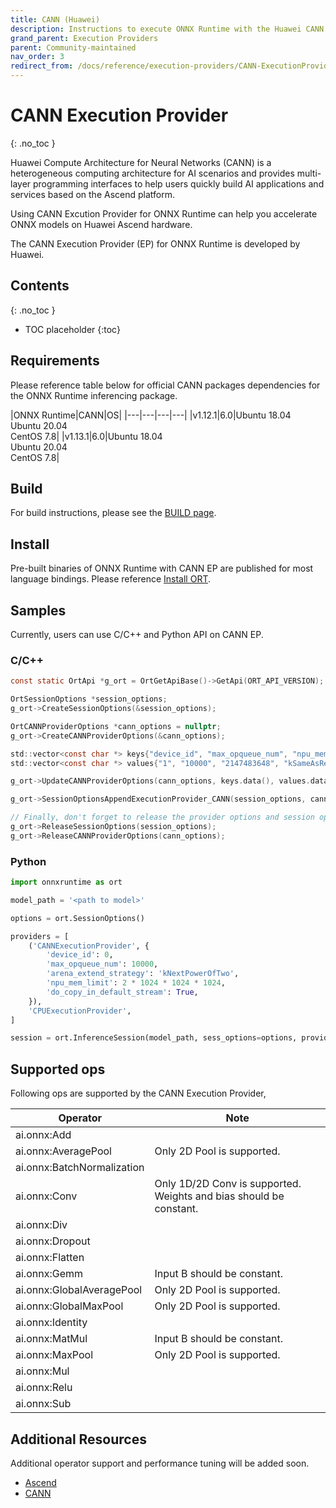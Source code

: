 ```yaml
---
title: CANN (Huawei)
description: Instructions to execute ONNX Runtime with the Huawei CANN execution provider
grand_parent: Execution Providers
parent: Community-maintained
nav_order: 3
redirect_from: /docs/reference/execution-providers/CANN-ExecutionProvider
---
```


# CANN Execution Provider
{: .no_toc }

Huawei Compute Architecture for Neural Networks (CANN) is a heterogeneous computing architecture for AI scenarios and provides multi-layer programming interfaces to help users quickly build AI applications and services based on the Ascend platform.

Using CANN Excution Provider for ONNX Runtime can help you accelerate ONNX models on Huawei Ascend hardware.

The CANN Execution Provider (EP) for ONNX Runtime is developed by Huawei.

## Contents
{: .no_toc }

* TOC placeholder
{:toc}

## Requirements

Please reference table below for official CANN packages dependencies for the ONNX Runtime inferencing package.

|ONNX Runtime|CANN|OS|
|---|---|---|---|
|v1.12.1|6.0|Ubuntu 18.04<br/>Ubuntu 20.04<br/>CentOS 7.8|
|v1.13.1|6.0|Ubuntu 18.04<br/>Ubuntu 20.04<br/>CentOS 7.8|

## Build

For build instructions, please see the [BUILD page](../build/eps.md#cann).

## Install

Pre-built binaries of ONNX Runtime with CANN EP are published for most language bindings. Please reference [Install ORT](../install).

## Samples

Currently, users can use C/C++ and Python API on CANN EP.

### C/C++

```c
const static OrtApi *g_ort = OrtGetApiBase()->GetApi(ORT_API_VERSION);

OrtSessionOptions *session_options;
g_ort->CreateSessionOptions(&session_options);

OrtCANNProviderOptions *cann_options = nullptr;
g_ort->CreateCANNProviderOptions(&cann_options);

std::vector<const char *> keys{"device_id", "max_opqueue_num", "npu_mem_limit", "arena_extend_strategy", "do_copy_in_default_stream"};
std::vector<const char *> values{"1", "10000", "2147483648", "kSameAsRequested", "1"};

g_ort->UpdateCANNProviderOptions(cann_options, keys.data(), values.data(), keys.size());

g_ort->SessionOptionsAppendExecutionProvider_CANN(session_options, cann_options);

// Finally, don't forget to release the provider options and session options
g_ort->ReleaseSessionOptions(session_options);
g_ort->ReleaseCANNProviderOptions(cann_options);
```

### Python

```python
import onnxruntime as ort

model_path = '<path to model>'

options = ort.SessionOptions()

providers = [
    ('CANNExecutionProvider', {
        'device_id': 0,
        'max_opqueue_num': 10000,
        'arena_extend_strategy': 'kNextPowerOfTwo',
        'npu_mem_limit': 2 * 1024 * 1024 * 1024,
        'do_copy_in_default_stream': True,
    }),
    'CPUExecutionProvider',
]

session = ort.InferenceSession(model_path, sess_options=options, providers=providers)
```

## Supported ops

Following ops are supported by the CANN Execution Provider,

|Operator|Note|
|--------|------|
|ai.onnx:Add||
|ai.onnx:AveragePool|Only 2D Pool is supported.|
|ai.onnx:BatchNormalization||
|ai.onnx:Conv|Only 1D/2D Conv is supported.<br/>Weights and bias should be constant.|
|ai.onnx:Div||
|ai.onnx:Dropout||
|ai.onnx:Flatten||
|ai.onnx:Gemm|Input B should be constant.|
|ai.onnx:GlobalAveragePool|Only 2D Pool is supported.|
|ai.onnx:GlobalMaxPool|Only 2D Pool is supported.|
|ai.onnx:Identity||
|ai.onnx:MatMul|Input B should be constant.|
|ai.onnx:MaxPool|Only 2D Pool is supported.|
|ai.onnx:Mul||
|ai.onnx:Relu||
|ai.onnx:Sub||

## Additional Resources

Additional operator support and performance tuning will be added soon.

* [Ascend](https://www.hiascend.com/en/)
* [CANN](https://www.hiascend.com/en/software/cann)
